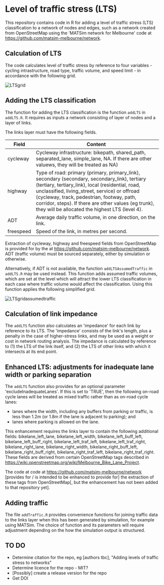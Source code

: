 # Level of traffic stress (LTS)

This repository contains code in R for adding a level of traffic stress (LTS) classification to a network of nodes and edges, such as a network created from OpenStreetMap using the 'MATSim network for Melbourne' code at https://github.com/matsim-melbourne/network.

## Calculation of LTS

The code calculates level of traffic stress by reference to four variables - cycling intrastructure, road type, traffic volume, and speed limit - in accordance with the following grid.

![LTSgrid](https://github.com/user-attachments/assets/febd1ec7-eca5-4d87-89ca-2ea0986933a0)

## Adding the LTS classification

The function for adding the LTS classification is the function `addLTS` in `addLTS.R`.  It requires as inputs a network consisting of layer of nodes and a layer of links.

The links layer must have the following fields.

| Field          | Content                                                     |
|----------------|-------------------------------------------------------------|
| cycleway       | Cycleway infrastructure: bikepath, shared_path, separated_lane, simple_lane, NA.  If there are other valuews, they will be treated as NA) |
| highway        | Type of road: primary (primary, primary_link), secondary (secondary, secondary_link), tertiary (tertiary, tertiary_link), local (residential, road, unclassified, living_street, service) or offroad (cycleway, track, pedestrian, footway, path, corridor, steps).  If there are other values (eg trunk), they will be allocated the highest LTS (level 4). |
| ADT            | Average daily traffic volume, in one direction, on the link.
| freespeed      | Speed of the link, in metres per second.                     |

Extraction of cycleway, highway and freespeed fields from OpenStreetMap is provided for by the  at https://github.com/matsim-melbourne/network.  ADT (traffic volume) must be sourced separately, either by simulation or otherwise.

Alternatively, if ADT is not available, the function `addLTSAssumedTraffic` in `addLTS.R` may be used instead.  This function adds assumed traffic volumes, which are set at the level which will attract the lower LTS classification in each case where traffic volume would affect the classification.  Using this function applies the following simplified grid.

![LTSgridassumedtraffic](https://github.com/user-attachments/assets/032b9127-acfc-4856-abf5-ddd1ef458642)

## Calculation of link impedance

The `addLTS` function also calculates an 'impedance' for each link by reference to its LTS.  The 'impedance' consists of the link's length, plus a penalty in the case of higher-stress links, and may be used as a weight or cost in network routing analysis.  The impedance is calculated by reference to (1) the LTS of the link itself, and (2) the LTS of other links with which it intersects at its end point.   

## Enhanced LTS: adjustments for inadequate lane width or parking separation

The `addLTS` function also provides for an optional parameter 'excludeInadequateLanes'.  If this is set to 'TRUE', then the following on-road cycle lanes will be treated as mixed traffic rather than as on-road cycle lanes: 
- lanes where the width, including any buffers from parking or traffic, is less than 1.2m (or 1.8m if the lane is adjacent to parking); and
- lanes where parking is allowed on the lane.

This enhancement requires the links layer to contain the following additional fields: bikelane_left_lane, bikelane_left_width, bikelane_left_buff_left, bikelane_left_buff_right, bikelane_left_traf_left, bikelane_left_traf_right, bikelane_right_lane, bikelane_right_width, bikelane_right_buff_left, bikelane_right_buff_right, bikelane_right_traf_left, bikelane_right_traf_right.  These fields are derived from certain OpenStreetMap tags described in https://wiki.openstreetmap.org/wiki/Melbourne_Bike_Lane_Project.

The code at code at https://github.com/matsim-melbourne/network \[provides for / is intended to be enhanced to provide for\] the extraction of these tags from OpenStreetMap\[, but the enhancement has not been added to that repository yet\].

## Adding traffic
The file `addTraffic.R` provides convenience functions for joining traffic data to the links layer when this has been generated by simulation, for example using MATSim.  The choice of function and its parameters will require adjustment depending on the how the simulation output is structured.  

## TO DO

- Determine citation for the repo, eg \[authors tbc\], "Adding levels of traffic stress to networks"
- Determine licence for the repo - MIT?
- \[Possibly\] create a release version for the repo
- Get DOI


